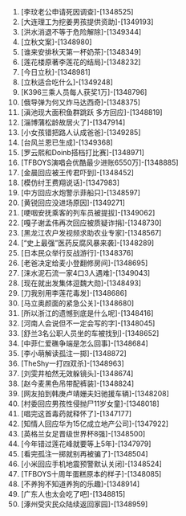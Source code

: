 
1. [李玟老公申请死因调查]-[1348525]
1. [大连理工为挖姜男孩提供资助]-[1349193]
1. [洪水消退不等于危险解除]-[1349344]
1. [立秋文案]-[1348980]
1. [谁来安排秋天第一杯奶茶]-[1348349]
1. [莲花楼原著李莲花的结局]-[1348232]
1. [今日立秋]-[1348981]
1. [立秋适合吃什么]-[1349248]
1. [K396三乘人员每人获奖1万]-[1348796]
1. [俄导弹为何又炸马达西奇]-[1348375]
1. [滇池现大面积鱼群跳跃 多方回应]-[1348819]
1. [淄博蒲松龄故居火了]-[1347914]
1. [小女孩错把路人认成爸爸]-[1349285]
1. [台风兰恩已生成]-[1349368]
1. [罗云熙和Doinb搭档打比赛]-[1348971]
1. [TFBOYS演唱会优酷最少进账6550万]-[1348885]
1. [金晨回应被王传君吓到]-[1348452]
1. [模仿纣王费翔说话]-[1347983]
1. [中方回应水炮警示菲船只]-[1348597]
1. [黄锐回应没进场原因]-[1349271]
1. [哽咽安抚乘客的列车员被提拔]-[1349062]
1. [嘎子谢孟伟再次回应被质疑诈捐]-[1348730]
1. [黑龙江农户发视频求助农业专家]-[1348567]
1. [“史上最强”医药反腐风暴来袭]-[1348289]
1. [日本民众举行反战游行]-[1348376]
1. [老爸决定给麦小登翻修房间]-[1348695]
1. [涞水泥石流一家4口3人遇难]-[1349043]
1. [现在就出发集体逗魏大勋]-[1348493]
1. [刀我别用李莲花毒发]-[1348686]
1. [马立奥颜面的紧急公关]-[1348680]
1. [所以浙江的遗憾到底是什么呢]-[1348416]
1. [河南人会说但不一定会写的字]-[1348045]
1. [舒兰3名公职人员坐的车被找到]-[1348652]
1. [中菲仁爱礁争端是怎么回事]-[1348684]
1. [李小萌解读孤注一掷]-[1348872]
1. [TheShy一打四双杀]-[1348963]
1. [刘雯井柏然无效躲镜头]-[1348674]
1. [赵今麦黑色吊带配裤装]-[1348824]
1. [网友拍到韩庚卢靖姗夫妇驰援车辆]-[1348208]
1. [村委回应男孩性侵抛尸11岁女童]-[1348018]
1. [唱完这首毒药就释怀了]-[1347177]
1. [知情人回应华为15亿成立地产公司]-[1347922]
1. [英格兰女足晋级世界杯8强]-[1348500]
1. [今年错过莲花峰就要等上5年]-[1347979]
1. [看完孤注一掷就别再被骗了]-[1348504]
1. [小米回应手机地震预警默认关闭]-[1348524]
1. [TFBOYS十周年蛋糕原本的样子]-[1348085]
1. [不养狗不知道养狗的乐趣]-[1348914]
1. [广东人也太会吃了吧]-[1348815]
1. [涿州受灾民众陆续返回家园]-[1348959]